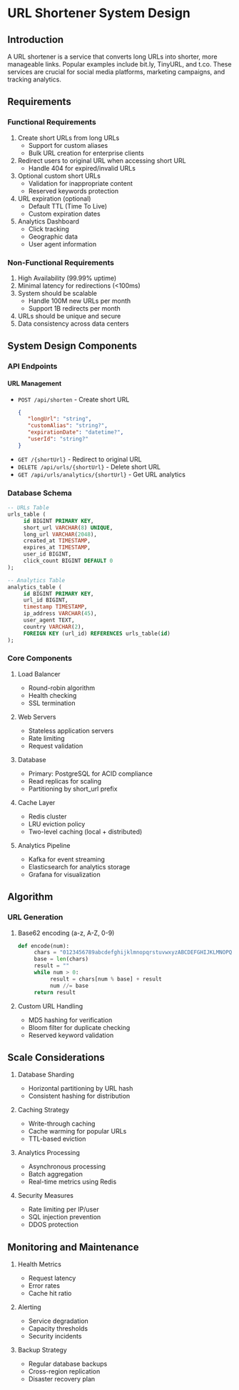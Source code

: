 # URL Shortener System Design

## Introduction
A URL shortener is a service that converts long URLs into shorter, more manageable links. Popular examples include bit.ly, TinyURL, and t.co. These services are crucial for social media platforms, marketing campaigns, and tracking analytics.

## Requirements

### Functional Requirements
1. Create short URLs from long URLs
    - Support for custom aliases
    - Bulk URL creation for enterprise clients
2. Redirect users to original URL when accessing short URL
    - Handle 404 for expired/invalid URLs
3. Optional custom short URLs
    - Validation for inappropriate content
    - Reserved keywords protection
4. URL expiration (optional)
    - Default TTL (Time To Live)
    - Custom expiration dates
5. Analytics Dashboard
    - Click tracking
    - Geographic data
    - User agent information

### Non-Functional Requirements
1. High Availability (99.99% uptime)
2. Minimal latency for redirections (<100ms)
3. System should be scalable
    - Handle 100M new URLs per month
    - Support 1B redirects per month
4. URLs should be unique and secure
5. Data consistency across data centers

## System Design Components

### API Endpoints
#### URL Management
- `POST /api/shorten` - Create short URL
  ```json
  {
     "longUrl": "string",
     "customAlias": "string?",
     "expirationDate": "datetime?",
     "userId": "string?"
  }
  ```
- `GET /{shortUrl}` - Redirect to original URL
- `DELETE /api/urls/{shortUrl}` - Delete short URL
- `GET /api/urls/analytics/{shortUrl}` - Get URL analytics

### Database Schema
```sql
-- URLs Table
urls_table (
     id BIGINT PRIMARY KEY,
     short_url VARCHAR(8) UNIQUE,
     long_url VARCHAR(2048),
     created_at TIMESTAMP,
     expires_at TIMESTAMP,
     user_id BIGINT,
     click_count BIGINT DEFAULT 0
);

-- Analytics Table
analytics_table (
     id BIGINT PRIMARY KEY,
     url_id BIGINT,
     timestamp TIMESTAMP,
     ip_address VARCHAR(45),
     user_agent TEXT,
     country VARCHAR(2),
     FOREIGN KEY (url_id) REFERENCES urls_table(id)
);
```

### Core Components
1. Load Balancer
    - Round-robin algorithm
    - Health checking
    - SSL termination

2. Web Servers
    - Stateless application servers
    - Rate limiting
    - Request validation

3. Database
    - Primary: PostgreSQL for ACID compliance
    - Read replicas for scaling
    - Partitioning by short_url prefix

4. Cache Layer
    - Redis cluster
    - LRU eviction policy
    - Two-level caching (local + distributed)

5. Analytics Pipeline
    - Kafka for event streaming
    - Elasticsearch for analytics storage
    - Grafana for visualization

## Algorithm
### URL Generation
1. Base62 encoding (a-z, A-Z, 0-9)
    ```python
    def encode(num):
         chars = "0123456789abcdefghijklmnopqrstuvwxyzABCDEFGHIJKLMNOPQRSTUVWXYZ"
         base = len(chars)
         result = ""
         while num > 0:
              result = chars[num % base] + result
              num //= base
         return result
    ```

2. Custom URL Handling
    - MD5 hashing for verification
    - Bloom filter for duplicate checking
    - Reserved keyword validation

## Scale Considerations
1. Database Sharding
    - Horizontal partitioning by URL hash
    - Consistent hashing for distribution

2. Caching Strategy
    - Write-through caching
    - Cache warming for popular URLs
    - TTL-based eviction

3. Analytics Processing
    - Asynchronous processing
    - Batch aggregation
    - Real-time metrics using Redis

4. Security Measures
    - Rate limiting per IP/user
    - SQL injection prevention
    - DDOS protection

## Monitoring and Maintenance
1. Health Metrics
    - Request latency
    - Error rates
    - Cache hit ratio

2. Alerting
    - Service degradation
    - Capacity thresholds
    - Security incidents

3. Backup Strategy
    - Regular database backups
    - Cross-region replication
    - Disaster recovery plan